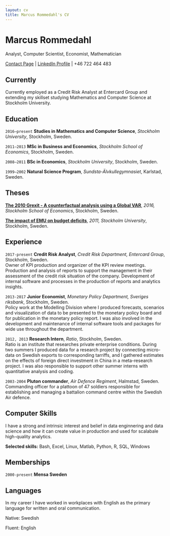```yaml
---
layout: cv
title: Marcus Rommedahl's CV
---
```

# Marcus Rommedahl
Analyst, Computer Scientist, Economist, Mathematician

<div id="webaddress">
 <a href="https://rommedahl.net/contact">Contact Page</a>
| <a href="https://www.linkedin.com/in/rommedahl/">LinkedIn Profile</a>
| +46 722 464 483
</div>

## Currently

Currently employed as a Credit Risk Analyst at Entercard Group and extending my skillset studying Mathematics and Computer Science at Stockholm University.

## Education

`2016–present`
**Studies in Mathematics and Computer Science**, *Stockholm University*, Stockholm, Sweden.

`2011–2013`
**MSc in Business and Economics**, *Stockholm School of Economics*, Stockholm, Sweden.

`2008–2011`
**BSc in Economics**, *Stockholm University*, Stockholm, Sweden.

`1999–2002`
**Natural Science Program**, *Sundsta-Älvkullegymnasiet*, Karlstad, Sweden.

## Theses

[**The 2010 Grexit - A counterfactual analysis using a Global VAR**](http://arc.hhs.se/download.aspx?MediumId=2831), *2016, Stockholm School of Economics*, Stockholm, Sweden.

[**The impact of EMU on budget deficits**](https://sourceforge.net/p/emumoralhazard/code/ci/master/tree/paper.pdf?format=raw), *2011, Stockholm University*, Stockholm, Sweden.

## Experience

`2017-present`
**Credit Risk Analyst**, *Credit Risk Department, Entercard Group*, Stockholm, Sweden.  
Owner of KPI production and organizer of the KPI review meetings. 
Production and analysis of reports to support the management in their assessment of the credit risk situation of the company.
Development of internal software and processes in the production of reports and analytics insights.

`2013-2017`
**Junior Economist**, *Monetary Policy Department, Sveriges riksbank*, Stockholm, Sweden.  
Policy work at the Modelling Division where I produced forecasts, scenarios and visualization of data to be presented to the monetary policy board and for publication in the monetary policy report.
I was also involved in the development and maintenance of internal software tools and packages for wide use throughout the department.

`2012, 2013`
**Research Intern**, *Ratio*, Stockholm, Sweden.  
Ratio is an institute that researches private enterprise conditions.
During two summers I produced data for a research project by connecting micro-data on Swedish exports to corresponding tarriffs, and I gathered estimates on the effects of foreign direct investment in China in a meta-research project.
I was also responsible to support other summer interns with quantitative analysis and coding.

`2003-2004`
**Pluton commander**, *Air Defence Regiment*, Halmstad, Sweden.  
Commanding officer for a plattoon of 47 soldiers responsible for establishing and managing a battalion command centre within the Swedish Air defence.

## Computer Skills
I have a strong and intrinsic interest and belief in data enginnering and data science and how it can create value in production and used for scalabale high-quality analytics.

**Selected skills:** Bash, Excel, Linux, Matlab, Python, R, SQL, Windows

## Memberships

`2000-present`
**Mensa Sweden**

## Languages

In my career I have worked in workplaces with English as the primary language for written and oral communication.

Native: Swedish

Fluent: English

<!-- ### Footer

Last updated: March 2021 -->
